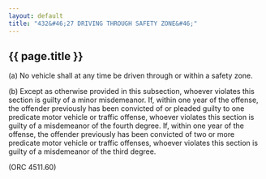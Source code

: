 ```yaml
---
layout: default 
title: "432&#46;27 DRIVING THROUGH SAFETY ZONE&#46;"
---
```


{{ page.title }}
----------------

​(a) No vehicle shall at any time be driven through or within a safety
zone.

​(b) Except as otherwise provided in this subsection, whoever violates
this section is guilty of a minor misdemeanor. If, within one year of
the offense, the offender previously has been convicted of or pleaded
guilty to one predicate motor vehicle or traffic offense, whoever
violates this section is guilty of a misdemeanor of the fourth degree.
If, within one year of the offense, the offender previously has been
convicted of two or more predicate motor vehicle or traffic offenses,
whoever violates this section is guilty of a misdemeanor of the third
degree.

(ORC 4511.60)

